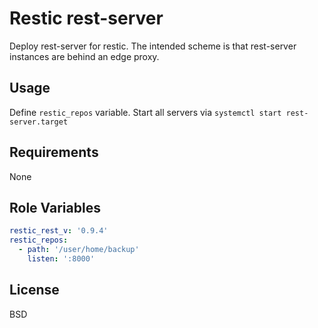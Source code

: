 Restic rest-server
=========

Deploy rest-server for restic.
The intended scheme is that rest-server instances are behind an edge proxy.

Usage
-----

Define `restic_repos` variable.
Start all servers via `systemctl start rest-server.target`

Requirements
------------

None

Role Variables
--------------

```yaml
restic_rest_v: '0.9.4'
restic_repos:
  - path: '/user/home/backup'
    listen: ':8000'
```


License
-------

BSD
